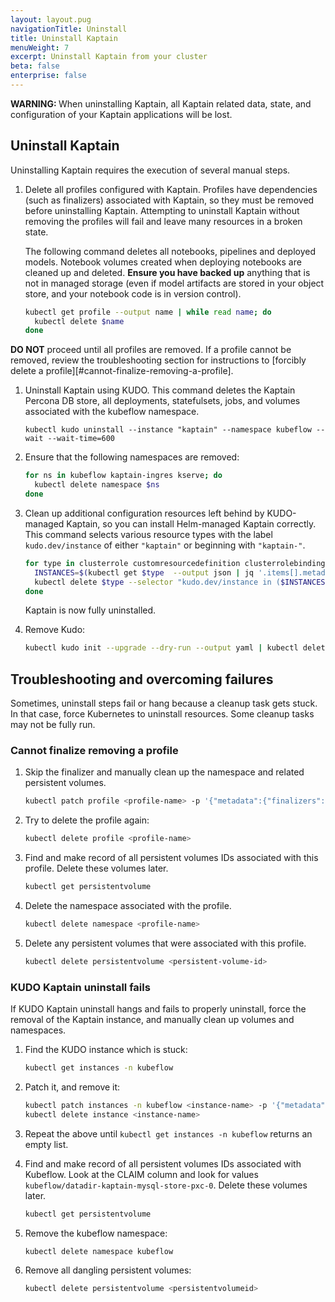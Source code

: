 ```yaml
---
layout: layout.pug
navigationTitle: Uninstall
title: Uninstall Kaptain
menuWeight: 7
excerpt: Uninstall Kaptain from your cluster
beta: false
enterprise: false
---
```


<p class="message--warning"><strong>WARNING: </strong>When uninstalling Kaptain, all Kaptain related data, state, and configuration of your Kaptain applications will be lost.</p>

## Uninstall Kaptain

Uninstalling Kaptain requires the execution of several manual steps.

1.  Delete all profiles configured with Kaptain. Profiles have dependencies (such as finalizers) associated with Kaptain, so they must be removed before uninstalling Kaptain. Attempting to uninstall Kaptain without removing the profiles will fail and leave many resources in a broken state.

    The following command deletes all notebooks, pipelines and deployed models. Notebook volumes created when deploying notebooks are cleaned up and deleted. **Ensure you have backed up** anything that is not in managed storage (even if model artifacts are stored in your object store, and your notebook code is in version control).

    ```bash
    kubectl get profile --output name | while read name; do
      kubectl delete $name
    done
    ```

**DO NOT** proceed until all profiles are removed. If a profile cannot be removed, review the troubleshooting section for instructions to [forcibly delete a profile][#cannot-finalize-removing-a-profile].

1.  Uninstall Kaptain using KUDO. This command deletes the Kaptain Percona DB store, all deployments, statefulsets, jobs, and volumes associated with the kubeflow namespace.

    ```
    kubectl kudo uninstall --instance "kaptain" --namespace kubeflow --wait --wait-time=600
    ```

1.  Ensure that the following namespaces are removed:

    ```bash
    for ns in kubeflow kaptain-ingres kserve; do
      kubectl delete namespace $ns
    done
    ```

1.  Clean up additional configuration resources left behind by KUDO-managed Kaptain, so you can install Helm-managed Kaptain correctly. This command selects various resource types with the label `kudo.dev/instance` of either `"kaptain"` or beginning with `"kaptain-"`.

    ```bash
    for type in clusterrole customresourcedefinition clusterrolebinding clusterrole mutatingwebhookconfiguration ValidatingWebhookConfiguration; do
      INSTANCES=$(kubectl get $type  --output json | jq '.items[].metadata.labels["kudo.dev/instance"] | select(. != null)'  -r | egrep '^kaptain(-|$)' | tr "\n" ",")
      kubectl delete $type --selector "kudo.dev/instance in ($INSTANCES)"
    done
    ```

    Kaptain is now fully uninstalled.

1.  Remove Kudo:

    ```bash
    kubectl kudo init --upgrade --dry-run --output yaml | kubectl delete -f -
    ```

## Troubleshooting and overcoming failures

Sometimes, uninstall steps fail or hang because a cleanup task gets stuck. In that case, force Kubernetes to uninstall resources. Some cleanup tasks may not be fully run.

### Cannot finalize removing a profile

1.  Skip the finalizer and manually clean up the namespace and related persistent volumes.

    ```bash
    kubectl patch profile <profile-name> -p '{"metadata":{"finalizers":null}}' --type=merge
    ```

1.  Try to delete the profile again:

    ```bash
    kubectl delete profile <profile-name>
    ```

1.  Find and make record of all persistent volumes IDs associated with this profile. Delete these volumes later.

    ```bash
    kubectl get persistentvolume
    ```

1.  Delete the namespace associated with the profile.

    ```bash
    kubectl delete namespace <profile-name>
    ```

1.  Delete any persistent volumes that were associated with this profile.

    ```bash
    kubectl delete persistentvolume <persistent-volume-id>
    ```

### KUDO Kaptain uninstall fails

If KUDO Kaptain uninstall hangs and fails to properly uninstall, force the removal of the Kaptain instance, and manually clean up volumes and namespaces.

1.  Find the KUDO instance which is stuck:

    ```bash
    kubectl get instances -n kubeflow
    ```

1.  Patch it, and remove it:

    ```bash
    kubectl patch instances -n kubeflow <instance-name> -p '{"metadata":{"finalizers":null}}' --type=merge
    kubectl delete instance <instance-name>
    ```

1.  Repeat the above until `kubectl get instances -n kubeflow` returns an empty list.

1.  Find and make record of all persistent volumes IDs associated with Kubeflow. Look at the CLAIM column and look for values `kubeflow/datadir-kaptain-mysql-store-pxc-0`. Delete these volumes later.

    ```bash
    kubectl get persistentvolume
    ```

1.  Remove the kubeflow namespace:

    ```bash
    kubectl delete namespace kubeflow
    ```

1.  Remove all dangling persistent volumes:

    ```bash
    kubectl delete persistentvolume <persistentvolumeid>
    ```
